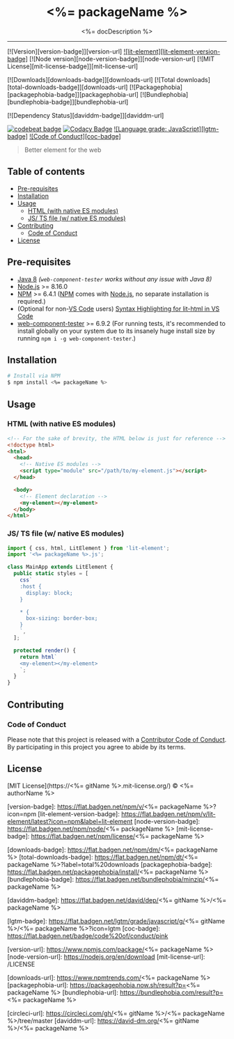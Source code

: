 <div align="center" style="text-align: center;">
  <h1 style="border-bottom: none;"><%= packageName %></h1>

  <p><%= docDescription %></p>
</div>

<hr />

<!-- [![Follow me][follow-me-badge]][follow-me-url] -->

[![Version][version-badge]][version-url]
[![lit-element][lit-element-version-badge]][lit-element-url]
[![Node version][node-version-badge]][node-version-url]
[![MIT License][mit-license-badge]][mit-license-url]

[![Downloads][downloads-badge]][downloads-url]
[![Total downloads][total-downloads-badge]][downloads-url]
[![Packagephobia][packagephobia-badge]][packagephobia-url]
[![Bundlephobia][bundlephobia-badge]][bundlephobia-url]

[![Dependency Status][daviddm-badge]][daviddm-url]
<!-- [![CircleCI][circleci-badge]][circleci-url] -->

[![codebeat badge][codebeat-badge]][codebeat-url]
[![Codacy Badge][codacy-badge]][codacy-url]
[![Language grade: JavaScript][lgtm-badge]][lgtm-url]
[![Code of Conduct][coc-badge]][coc-url]

> Better element for the web

## Table of contents <!-- omit in toc -->

- [Pre-requisites](#pre-requisites)
- [Installation](#installation)
- [Usage](#usage)
  - [HTML (with native ES modules)](#html-with-native-es-modules)
  - [JS/ TS file (w/ native ES modules)](#js-ts-file-w-native-es-modules)
- [Contributing](#contributing)
  - [Code of Conduct](#code-of-conduct)
- [License](#license)

## Pre-requisites

- [Java 8][java-url] _(`web-component-tester` works without any issue with Java 8)_
- [Node.js][nodejs-url] >= 8.16.0
- [NPM][npm-url] >= 6.4.1 ([NPM][npm-url] comes with [Node.js][nodejs-url], no separate installation is required.)
- (Optional for non-[VS Code][vscode-url] users) [Syntax Highlighting for lit-html in VS Code][vscode-lit-html-url]
- [web-component-tester][web-component-tester-url] >= 6.9.2 (For running tests, it's recommended to install globally on your system due to its insanely huge install size by running `npm i -g web-component-tester`.)

## Installation

```sh
# Install via NPM
$ npm install <%= packageName %>
```

## Usage

### HTML (with native ES modules)

```html
<!-- For the sake of brevity, the HTML below is just for reference -->
<!doctype html>
<html>
  <head>
    <!-- Native ES modules -->
    <script type="module" src="/path/to/my-element.js"></script>
  </head>

  <body>
    <!-- Element declaration -->
    <my-element></my-element>
  </body>
</html>
```

### JS/ TS file (w/ native ES modules)

```ts
import { css, html, LitElement } from 'lit-element';
import '<%= packageName %>.js';

class MainApp extends LitElement {
  public static styles = [
    css`
    :host {
      display: block;
    }

    * {
      box-sizing: border-box;
    }
    `,
  ];

  protected render() {
    return html`
    <my-element></my-element>
    `;
  }
}
```

## Contributing

### Code of Conduct

Please note that this project is released with a [Contributor Code of Conduct][coc-url]. By participating in this project you agree to abide by its terms.

## License

[MIT License](https://<%= gitName %>.mit-license.org/) © <%= authorName %>

<!-- References -->
[typescript-url]: https://github.com/Microsoft/TypeScript
[java-url]: https://www.java.com/en/download
[nodejs-url]: https://nodejs.org
[npm-url]: https://www.npmjs.com
[node-releases-url]: https://nodejs.org/en/download/releases
[vscode-url]: https://code.visualstudio.com
[vscode-lit-html-url]: https://github.com/mjbvz/vscode-lit-html
[web-component-tester-url]: https://github.com/Polymer/tools/tree/master/packages/web-component-tester
[lit-element-url]: https://github.com/Polymer/lit-element

<!-- MDN -->
[array-mdn-url]: https://developer.mozilla.org/en-US/docs/Web/JavaScript/Reference/Global_Objects/Array
[boolean-mdn-url]: https://developer.mozilla.org/en-US/docs/Web/JavaScript/Reference/Global_Objects/Boolean
[function-mdn-url]: https://developer.mozilla.org/en-US/docs/Web/JavaScript/Reference/Global_Objects/Function
[map-mdn-url]: https://developer.mozilla.org/en-US/docs/Web/JavaScript/Reference/Global_Objects/Map
[number-mdn-url]: https://developer.mozilla.org/en-US/docs/Web/JavaScript/Reference/Global_Objects/Number
[object-mdn-url]: https://developer.mozilla.org/en-US/docs/Web/JavaScript/Reference/Global_Objects/Object
[promise-mdn-url]: https://developer.mozilla.org/en-US/docs/Web/JavaScript/Reference/Global_Objects/Promise
[regexp-mdn-url]: https://developer.mozilla.org/en-US/docs/Web/JavaScript/Reference/Global_Objects/RegExp
[set-mdn-url]: https://developer.mozilla.org/en-US/docs/Web/JavaScript/Reference/Global_Objects/Set
[string-mdn-url]: https://developer.mozilla.org/en-US/docs/Web/JavaScript/Reference/Global_Objects/String

<!-- Badges -->
<!-- [follow-me-badge]: https://flat.badgen.net/twitter/follow/<%= authorName %>?icon=twitter -->

[version-badge]: https://flat.badgen.net/npm/v/<%= packageName %>?icon=npm
[lit-element-version-badge]: https://flat.badgen.net/npm/v/lit-element/latest?icon=npm&label=lit-element
[node-version-badge]: https://flat.badgen.net/npm/node/<%= packageName %>
[mit-license-badge]: https://flat.badgen.net/npm/license/<%= packageName %>

[downloads-badge]: https://flat.badgen.net/npm/dm/<%= packageName %>
[total-downloads-badge]: https://flat.badgen.net/npm/dt/<%= packageName %>?label=total%20downloads
[packagephobia-badge]: https://flat.badgen.net/packagephobia/install/<%= packageName %>
[bundlephobia-badge]: https://flat.badgen.net/bundlephobia/minzip/<%= packageName %>

[daviddm-badge]: https://flat.badgen.net/david/dep/<%= gitName %>/<%= packageName %>
<!-- [circleci-badge]: https://flat.badgen.net/circleci/github/<%= gitName %>/<%= packageName %>?icon=circleci -->

[codebeat-badge]: https://codebeat.co/badges/123
[codacy-badge]: https://api.codacy.com/project/badge/Grade/123
[lgtm-badge]: https://flat.badgen.net/lgtm/grade/javascript/g/<%= gitName %>/<%= packageName %>?icon=lgtm
[coc-badge]: https://flat.badgen.net/badge/code%20of/conduct/pink

<!-- Links -->
<!-- [follow-me-url]: https://twitter.com/<%= authorName %>?utm_source=github.com&amp;utm_medium=referral&amp;utm_content=<%= packageName %> -->

[version-url]: https://www.npmjs.com/package/<%= packageName %>
[node-version-url]: https://nodejs.org/en/download
[mit-license-url]: /LICENSE

[downloads-url]: https://www.npmtrends.com/<%= packageName %>
[packagephobia-url]: https://packagephobia.now.sh/result?p=<%= packageName %>
[bundlephobia-url]: https://bundlephobia.com/result?p=<%= packageName %>

[circleci-url]: https://circleci.com/gh/<%= gitName %>/<%= packageName %>/tree/master
[daviddm-url]: https://david-dm.org/<%= gitName %>/<%= packageName %>

[codebeat-url]: https://codebeat.co/projects/<codebeat_path>
[codacy-url]: https://www.codacy.com/app/<codacy_path>
[lgtm-url]: https://lgtm.com/projects/g/<lgtm_path>
[coc-url]: /CODE-OF-CONDUCT.md
